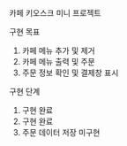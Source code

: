 카페 키오스크 미니 프로젝트

구현 목표
1. 카페 메뉴 추가 및 제거
2. 카페 메뉴 출력 및 주문
3. 주문 정보 확인 및 결제창 표시

구현 단계
1. 구현 완료
2. 구현 완료
3. 주문 데이터 저장 미구현


